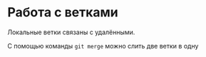 # Работа с ветками

Локальные ветки связаны с удалёнными.

С помощью команды `git merge` можно слить две ветки в одну